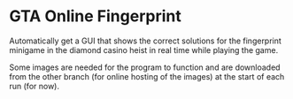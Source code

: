 # GTA Online Fingerprint
Automatically get a GUI that shows the correct solutions for the fingerprint minigame in the diamond casino heist in real time while playing the game.


Some images are needed for the program to function and are downloaded from the other branch (for online hosting of the images) at the start of each run (for now).
